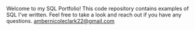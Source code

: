 Welcome to my SQL Portfolio! This code repository contains examples of SQL I've written. Feel free to take a look and reach out if you have any questions.
ambernicoleclark22@gmail.com
